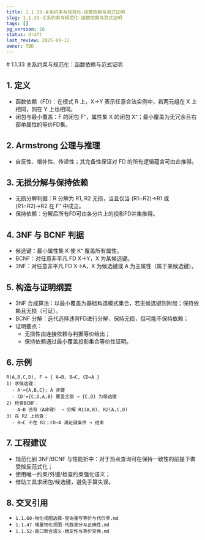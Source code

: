 ```yaml
---
title: 1.1.33-关系约束与规范化-函数依赖与范式证明
slug: 1.1.33-关系约束与规范化-函数依赖与范式证明
tags: []
pg_version: 16
status: draft
last_review: 2025-09-12
owner: TBD
---
```


﻿# 1.1.33 关系约束与规范化：函数依赖与范式证明

## 1. 定义

- 函数依赖（FD）：在模式 R 上，X→Y 表示任意合法实例中，若两元组在 X 上相同，则在 Y 上也相同。
- 闭包与最小覆盖：F 的闭包 F⁺，属性集 X 的闭包 X⁺；最小覆盖为无冗余且右部单属性的等价FD集。

## 2. Armstrong 公理与推理

- 自反性、增补性、传递性；其完备性保证对 FD 的所有逻辑蕴含可由此推得。

## 3. 无损分解与保持依赖

- 无损分解判据：R 分解为 R1, R2 无损，当且仅当 (R1∩R2)→R1 或 (R1∩R2)→R2 在 F⁺ 中成立。
- 保持依赖：分解后所有FD可由各分片上的投影FD并集推得。

## 4. 3NF 与 BCNF 判据

- 候选键：最小属性集 K 使 K⁺ 覆盖所有属性。
- BCNF：对任意非平凡 FD X→Y，X 为某候选键。
- 3NF：对任意非平凡 FD X→A，X 为候选键或 A 为主属性（属于某候选键）。

## 5. 构造与证明纲要

- 3NF 合成算法：以最小覆盖为基础构造模式集合，若无候选键则附加；保持依赖且无损（可证）。
- BCNF 分解：迭代选择违背FD进行分解，保持无损，但可能不保持依赖；
- 证明要点：
  - 无损性由连接依赖与判据等价给出；
  - 保持依赖通过最小覆盖投影集合等价性证明。

## 6. 示例

```text
R(A,B,C,D), F = { A→B, B→C, CD→A }
1) 求候选键：
  - A⁺={A,B,C}; A 非键
  - CD⁺={C,D,A,B} 覆盖全部 → {C,D} 为候选键
2) 检查BCNF：
  - A→B 违背（A非键） → 分解 R1(A,B), R2(A,C,D)
3) 在 R2 上检查：
  - B→C 不在 R2；CD→A 满足键条件 → 结束
```

## 7. 工程建议

- 规范化到 3NF/BCNF 与性能折中：对于热点查询可在保持一致性的前提下做受控反范式化；
- 使用唯一约束/外键/检查约束强化语义；
- 借助工具求闭包/候选键，避免手算失误。

## 8. 交叉引用

- `1.1.60-物化视图选择-查询重写等价与代价界.md`
- `1.1.47-增量物化视图-代数差分与正确性.md`
- `1.1.52-窗口聚合语义-稳定性与等价变换.md`

